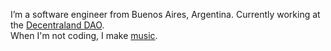 I’m a software engineer from Buenos Aires, Argentina. Currently working at the [Decentraland DAO](https://governance.decentraland.org).<br/>
When I'm not coding, I make [music](https://andyesp.bandcamp.com).
